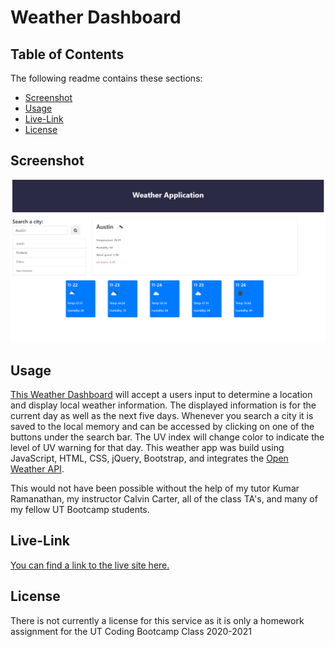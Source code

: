 # Weather Dashboard

## Table of Contents
The following readme contains these sections:

* [Screenshot](#Screenshot)
* [Usage](#Usage)
* [Live-Link](#Live-Link)
* [License](#License)

## Screenshot

![Dashboard Page](./assets/images/screenshot.png)

## Usage

[This Weather Dashboard](https://joey-sisk.github.io/WeatherDashboard/) will accept a users input to determine a location and display local weather information. The displayed information is for the current day as well as the next five days. Whenever you search a city it is saved to the local memory and can be accessed by clicking on one of the buttons under the search bar. The UV index will change color to indicate the level of UV warning for that day. This weather app was build using JavaScript, HTML, CSS, jQuery, Bootstrap, and integrates the [Open Weather API](https://openweathermap.org/). 

This would not have been possible without the help of my tutor Kumar Ramanathan, my instructor Calvin Carter, all of the class TA's, and many of my fellow UT Bootcamp students.

## Live-Link

[You can find a link to the live site here.](https://joey-sisk.github.io/WeatherDashboard/)

## License

There is not currently a license for this service as it is only a homework assignment for the UT Coding Bootcamp Class 2020-2021
